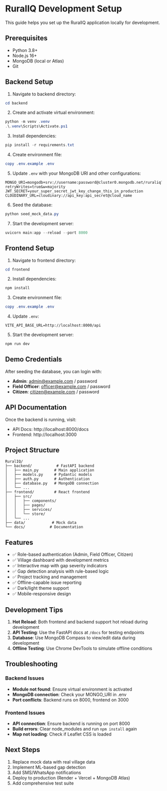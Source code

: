 # RuralIQ Development Setup

This guide helps you set up the RuralIQ application locally for development.

## Prerequisites

- Python 3.8+
- Node.js 16+
- MongoDB (local or Atlas)
- Git

## Backend Setup

1. Navigate to backend directory:
```powershell
cd backend
```

2. Create and activate virtual environment:
```powershell
python -m venv .venv
.\.venv\Scripts\Activate.ps1
```

3. Install dependencies:
```powershell
pip install -r requirements.txt
```

4. Create environment file:
```powershell
copy .env.example .env
```

5. Update `.env` with your MongoDB URI and other configurations:
```env
MONGO_URI=mongodb+srv://username:password@cluster0.mongodb.net/ruraliq?retryWrites=true&w=majority
JWT_SECRET=your_super_secret_jwt_key_change_this_in_production
CLOUDINARY_URL=cloudinary://api_key:api_secret@cloud_name
```

6. Seed the database:
```powershell
python seed_mock_data.py
```

7. Start the development server:
```powershell
uvicorn main:app --reload --port 8000
```

## Frontend Setup

1. Navigate to frontend directory:
```powershell
cd frontend
```

2. Install dependencies:
```powershell
npm install
```

3. Create environment file:
```powershell
copy .env.example .env
```

4. Update `.env`:
```env
VITE_API_BASE_URL=http://localhost:8000/api
```

5. Start the development server:
```powershell
npm run dev
```

## Demo Credentials

After seeding the database, you can login with:

- **Admin**: admin@example.com / password
- **Field Officer**: officer@example.com / password  
- **Citizen**: citizen@example.com / password

## API Documentation

Once the backend is running, visit:
- API Docs: http://localhost:8000/docs
- Frontend: http://localhost:3000

## Project Structure

```
RuralIQ/
├── backend/           # FastAPI backend
│   ├── main.py       # Main application
│   ├── models.py     # Pydantic models
│   ├── auth.py       # Authentication
│   ├── database.py   # MongoDB connection
│   └── ...
├── frontend/         # React frontend
│   ├── src/
│   │   ├── components/
│   │   ├── pages/
│   │   ├── services/
│   │   └── store/
│   └── ...
├── data/            # Mock data
└── docs/           # Documentation
```

## Features

- ✅ Role-based authentication (Admin, Field Officer, Citizen)
- ✅ Village dashboard with development metrics
- ✅ Interactive map with gap severity indicators
- ✅ Gap detection analysis with rule-based logic
- ✅ Project tracking and management
- ✅ Offline-capable issue reporting
- ✅ Dark/light theme support
- ✅ Mobile-responsive design

## Development Tips

1. **Hot Reload**: Both frontend and backend support hot reload during development
2. **API Testing**: Use the FastAPI docs at `/docs` for testing endpoints
3. **Database**: Use MongoDB Compass to view/edit data during development
4. **Offline Testing**: Use Chrome DevTools to simulate offline conditions

## Troubleshooting

### Backend Issues
- **Module not found**: Ensure virtual environment is activated
- **MongoDB connection**: Check your MONGO_URI in .env
- **Port conflicts**: Backend runs on 8000, frontend on 3000

### Frontend Issues
- **API connection**: Ensure backend is running on port 8000
- **Build errors**: Clear node_modules and run `npm install` again
- **Map not loading**: Check if Leaflet CSS is loaded

## Next Steps

1. Replace mock data with real village data
2. Implement ML-based gap detection
3. Add SMS/WhatsApp notifications
4. Deploy to production (Render + Vercel + MongoDB Atlas)
5. Add comprehensive test suite